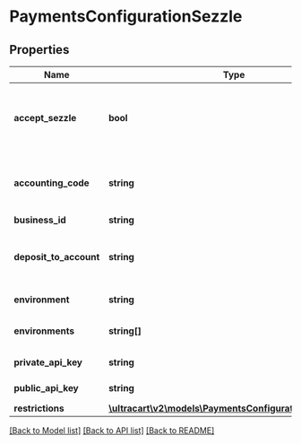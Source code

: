 # PaymentsConfigurationSezzle

## Properties
Name | Type | Description | Notes
------------ | ------------- | ------------- | -------------
**accept_sezzle** | **bool** | Master flag for this merchant accepting Sezzle payments | [optional] 
**accounting_code** | **string** | Optional Quickbooks code for this payment method | [optional] 
**business_id** | **string** | Business ID | [optional] 
**deposit_to_account** | **string** | Optional Quickbooks Deposit to Account value | [optional] 
**environment** | **string** | Sezzle environment | [optional] 
**environments** | **string[]** | List of environments possible | [optional] 
**private_api_key** | **string** | Private API key | [optional] 
**public_api_key** | **string** | Public API key | [optional] 
**restrictions** | [**\ultracart\v2\models\PaymentsConfigurationRestrictions**](PaymentsConfigurationRestrictions.md) |  | [optional] 

[[Back to Model list]](../README.md#documentation-for-models) [[Back to API list]](../README.md#documentation-for-api-endpoints) [[Back to README]](../README.md)



